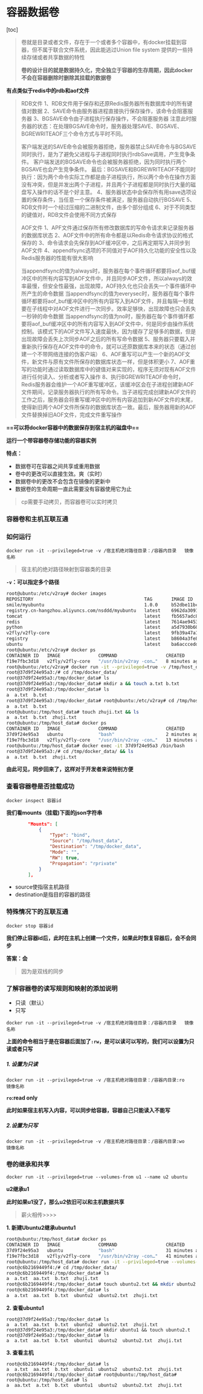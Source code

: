 # 容器数据卷

[toc]

> 卷就是目录或者文件，存在于一个或者多个容器中，有docker挂载到容器，但不属于联合文件系统，因此能逃过Union file system 提供的一些持续存储或者共享数据的特性
>
> **卷的设计目的就是数据持久化，完全独立于容器的生存周期，因此docker不会在容器删除时删除其挂载的数据卷**



**有点类似于redis中的rdb和aof文件**

> RDB文件
> 1、RDB文件用于保存和还原Redis服务器所有数据库中的所有键值对数据
> 2、SAVE命令由服务器进程直接执行保存操作，该命令会阻塞服务器
> 3、BGSAVE命令由子进程执行保存操作，不会阻塞服务器
> 注意此时服务器的状态：在处理BGSAVE命令时，服务器处理SAVE、BGSAVE、BGREWRITEAOF三个命令方式与平时不同。
>
> 客户端发送的SAVE命令会被服务器拒绝，服务器禁止SAVE命令与BGSAVE同时执行，是为了避免父进程与子进程同时执行rdbSave调用，产生竞争条件。
> 客户端发送的BGSAVE命令也会被服务器拒绝，因为同时执行两个BGSAVE也会产生竞争条件。
> 最后：BGSAVE和BGREWRITEAOF不能同时执行：因为两个命令实际工作都是由子进程执行，所以两个命令在操作方面没有冲突，但是并发出两个子进程，并且两个子进程都是同时执行大量的磁盘写入操作的话不是个好主意。
> 4、服务器状态中会保存所有用save选项设置的保存条件，当任意一个保存条件被满足，服务器自动执行BGSAVE
> 5、RDB文件时一个经过压缩的二进制文件，由多个部分组成
> 6、对于不同类型的键值对，RDB文件会使用不同方式保存
>
> AOF文件
> 1、APF文件通过保存所有修改数据库的写命令请求来记录服务器的数据库状态
> 2、AOF文件中的所有命令都是以Redis命令请求协议的格式保存的
> 3、命令请求会先保存到AOF缓冲区中，之后再定期写入并同步到AOF文件
> 4、appendfsync选项的不同值对于AOF持久化功能的安全性以及Redis服务器的性能有很大影响
>
> 当appendfsync的值为always时，服务器在每个事件循环都要将aof_buf缓冲区中的所有内容写到AOF文件中，并且同步AOF文件，所以always的效率最慢，但安全性最强，出现故障，AOF持久化也只会丢失一个事件循环中所产生的命令数据
> 当appendfsync的值为everysec时，服务器在每个事件循环都要将aof_buf缓冲区中的所有内容写入到AOF文件，并且每隔一秒就要在子线程中对AOF文件进行一次同步。效率足够快，出现故障也只会丢失一秒钟的命令数据
> 当appendfsync的值为no时，服务器在每个事件循环都要将aof_buf缓冲区中的所有内容写入到AOF文件中，何是同步由操作系统控制。该模式下的AOF文件写入速度最快，因为缓存了足够多的数据，但是出现故障会丢失上次同步AOF之后的所有写命令数据
> 5、服务器只要载入并重新执行保存在AOF文件中的命令，就可以还原数据库本来的状态（通过创建一个不带网络连接的伪客户端）
> 6、AOF重写可以产生一个新的AOF文件，新文件与原有文件所保存的数据库状态一样，但是体积更小
> 7、AOF重写的功能时通过读取数据库中的键值对来实现的，程序无须对现有AOF文件进行任何读入、分析或者写入操作
> 8、执行BGREWRITEAOF命令时，Redis服务器会维护一个AOF重写缓冲区，该缓冲区会在子进程创建新AOF文件期间，记录服务器执行的所有写命令。当子进程完成创建新AOF文件的工作之后，服务器会将重写缓冲区中的所有内容追加到新AOF文件的末尾，使得新旧两个AOF文件所保存的数据库状态一致。最后，服务器用新的AOF文件替换掉旧AOF文件，完成文件重写操作

**==可以将docker容器中的数据保存到宿主机的磁盘中==**



**运行一个带容器卷存储功能的容器实例**

**特点：**

+ 数据卷可在容器之间共享或重用数据
+ 卷中的更改可以直接生效。爽（实时）
+ 数据卷中的更改不会包含在镜像的更新中
+ 数据卷的生命周期一直此需要没有容器使用它为止

> cp需要手动拷贝，而容器卷可以实时拷贝





### 容器卷和主机互联互通

### 如何运行

```
docker run -it --privileged=true -v /宿主机绝对路径目录：/容器内目录   镜像名称
```

> 宿主机的绝对路径映射到容器类的目录

**`-v`：可以指定多个路径**

```bash
root@ubuntu:/etc/v2ray# docker images
REPOSITORY                                         TAG       IMAGE ID       CREATED        SIZE
smile/myubuntu                                     1.0.0     b52dbe11bca0   18 hours ago   231MB
registry.cn-hangzhou.aliyuncs.com/nsddd/myubuntu   latest    6962da3091d1   19 hours ago   108MB
tomcat                                             latest    fb5657adc892   4 months ago   680MB
redis                                              latest    7614ae9453d1   4 months ago   113MB
python                                             latest    a5d7930b60cc   4 months ago   917MB
v2fly/v2fly-core                                   latest    9fb39a47a148   5 months ago   53.4MB
registry                                           latest    b8604a3fe854   5 months ago   26.2MB
ubuntu                                             latest    ba6acccedd29   6 months ago   72.8MB
root@ubuntu:/etc/v2ray# docker ps
CONTAINER ID   IMAGE              COMMAND                  CREATED         STATUS                         PORTS     NAMES
f19e7fbc3d18   v2fly/v2fly-core   "/usr/bin/v2ray -con…"   8 minutes ago   Restarting (2) 3 seconds ago             tcp
root@ubuntu:/etc/v2ray# docker run -it --privileged=true -v /tmp/host_data:/tmp/docker_data --name=u1 ubuntu
root@37d9f24e95a3:/# cd /tmp/docker_data/
root@37d9f24e95a3:/tmp/docker_data# ls
root@37d9f24e95a3:/tmp/docker_data# mkdir a && touch a.txt b.txt
root@37d9f24e95a3:/tmp/docker_data# ls
a  a.txt  b.txt
root@37d9f24e95a3:/tmp/docker_data# root@ubuntu:/etc/v2ray# cd /tmp/host_data/ && ls
a  a.txt  b.txt
root@ubuntu:/tmp/host_data# touch zhuji.txt && ls
a  a.txt  b.txt  zhuji.txt
root@ubuntu:/tmp/host_data# docker ps
CONTAINER ID   IMAGE              COMMAND                  CREATED          STATUS                          PORTS     NAMES
37d9f24e95a3   ubuntu             "bash"                   2 minutes ago    Up 2 minutes                              u1
f19e7fbc3d18   v2fly/v2fly-core   "/usr/bin/v2ray -con…"   13 minutes ago   Restarting (2) 14 seconds ago             tcp
root@ubuntu:/tmp/host_data# docker exec -it 37d9f24e95a3 /bin/bash
root@37d9f24e95a3:/# cd /tmp/docker_data/ && ls
a  a.txt  b.txt  zhuji.txt
```

**由此可见，同步回来了，这样对于开发者来说特别方便**



### 查看容器卷是否挂载成功

```
docker inspect 容器id
```

**我们看mounts（挂载)下面的json字符串**

```json
        "Mounts": [
            {
                "Type": "bind",
                "Source": "/tmp/host_data",
                "Destination": "/tmp/docker_data",
                "Mode": "",
                "RW": true,
                "Propagation": "rprivate"
            }
        ],
```

+ source使指宿主机路径
+ destination是指目的容器的路径



### 特殊情况下的互联互通

```
docker stop 容器id
```

**我们停止容器id后，此时在主机上创建一个文件，如果此时恢复容器后，会不会同步**

**答案：会**

> 因为是双线的同步



### 了解容器卷的读写规则和映射的添加说明

+ 只读（默认）
+ 只写

```
docker run -it --privileged=true -v /宿主机绝对路径目录：/容器内目录   镜像名称
```

**上面的命令相当于是在容器后面加了`:rw`，是可以读可以写的，我们可以设置为只读或者只写**

##### 1. 设置为只读

```
docker run -it --privileged=true -v /宿主机绝对路径目录：/容器内目录:ro   镜像名称
```

**`ro`:read only**

**此时如果宿主机写入内容，可以同步给容器，容器自己只能读入不能写**



##### 2.设置为只写

```
docker run -it --privileged=true -v /宿主机绝对路径目录：/容器内目录:wo   镜像名称
```



### 卷的继承和共享

```
docker run -it --privileged=true --volumes-from u1 --name u2 ubuntu
```

**u2继承u1**

**此时如果u1没了，那么u2依旧可以和主机数据共享**

> 薪火相传>>>>

**1. 新建Ubuntu2继承ubuntu1**

```bash
root@ubuntu:/tmp/host_data# docker ps
CONTAINER ID   IMAGE              COMMAND                  CREATED          STATUS                          PORTS     NAMES
37d9f24e95a3   ubuntu             "bash"                   31 minutes ago   Up 31 minutes                             u1
f19e7fbc3d18   v2fly/v2fly-core   "/usr/bin/v2ray -con…"   41 minutes ago   Restarting (2) 54 seconds ago             tcp
root@ubuntu:/tmp/host_data# docker run -it --privileged=true --volumes-from 37d9f24e95a3  --name ubuntu2 ubuntu
root@c6b2169449f4:/# cd /tmp/docker_data/
root@c6b2169449f4:/tmp/docker_data# ls
a  a.txt  aa.txt  b.txt  zhuji.txt
root@c6b2169449f4:/tmp/docker_data# touch ubuntu2.txt && mkdir ubuntu2
root@c6b2169449f4:/tmp/docker_data# ls
a  a.txt  aa.txt  b.txt  ubuntu2  ubuntu2.txt  zhuji.txt
```



**2. 查看ubuntu1**

```shell
root@37d9f24e95a3:/tmp/docker_data# ls
a  a.txt  aa.txt  b.txt  ubuntu2  ubuntu2.txt  zhuji.txt
root@37d9f24e95a3:/tmp/docker_data# mkdir ubuntu1 && touch ubuntu2.t
root@37d9f24e95a3:/tmp/docker_data# ls
a  a.txt  aa.txt  b.txt  ubuntu1  ubuntu2  ubuntu2.txt  zhuji.txt
```



**3. 查看主机**

```shell
root@c6b2169449f4:/tmp/docker_data# ls
a  a.txt  aa.txt  b.txt  ubuntu1  ubuntu2  ubuntu2.txt  zhuji.txt
root@c6b2169449f4:/tmp/docker_data# root@ubuntu:/tmp/host_data# 
root@ubuntu:/tmp/host_data# ls
a  aa.txt  a.txt  b.txt  ubuntu1  ubuntu2  ubuntu2.txt  zhuji.txt
```



